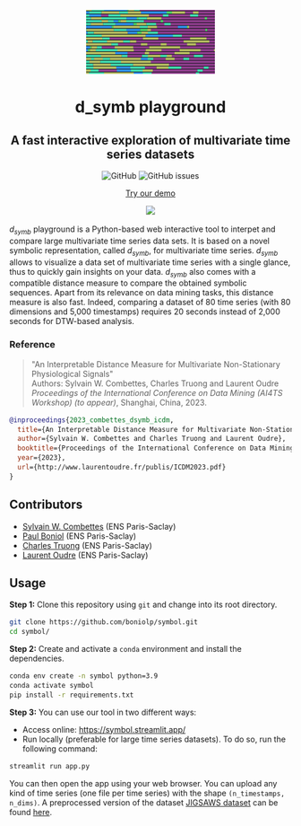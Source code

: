 <p align="center">
<img width="230" src="./figures/Symbol_logo.png"/>
</p>

<h1 align="center">d_symb playground</h1>
<h2 align="center">A fast interactive exploration of multivariate time series datasets</h2>

<div align="center">
<p>
<img alt="GitHub" src="https://img.shields.io/github/license/boniolp/symbol"> <img alt="GitHub issues" src="https://img.shields.io/github/issues/boniolp/symbol">
</p>
</div>

<p align="center"><a href="https://symbol.streamlit.app/">Try our demo</a></p>
<p align="center">
<img width="500" src="./figures/demo_capture.gif"/>
</p>

$d_{symb}$ playground is a Python-based web interactive tool to interpet and
compare large multivariate time series data sets.
It is based on a novel symbolic representation, called $d_{symb}$, for
multivariate time series.
$d_{symb}$ allows to visualize a data set of multivariate time series with
a single glance, thus to quickly gain insights on your data.
$d_{symb}$ also comes with a compatible distance measure to compare the
obtained symbolic sequences.
Apart from its relevance on data mining tasks, this distance measure is also
fast.
Indeed, comparing a dataset of 80 time series (with 80 dimensions
and 5,000 timestamps) requires 20 seconds instead of 2,000 seconds for DTW-based
analysis.

### Reference

> "An Interpretable Distance Measure for Multivariate Non-Stationary Physiological Signals"<br/>
> Authors: Sylvain W. Combettes, Charles Truong and Laurent Oudre<br/>
> _Proceedings of the International Conference on Data Mining (AI4TS Workshop) (to appear)_, Shanghai, China, 2023.<br/>

```bibtex
@inproceedings{2023_combettes_dsymb_icdm,
  title={An Interpretable Distance Measure for Multivariate Non-Stationary Physiological Signals},
  author={Sylvain W. Combettes and Charles Truong and Laurent Oudre},
  booktitle={Proceedings of the International Conference on Data Mining (AI4TS Workshop) (to appear)},
  year={2023},
  url={http://www.laurentoudre.fr/publis/ICDM2023.pdf}
}
```

## Contributors

* [Sylvain W. Combettes](https://sylvaincom.github.io/) (ENS Paris-Saclay)
* [Paul Boniol](https://boniolp.github.io/) (ENS Paris-Saclay)
* [Charles Truong](https://charles.doffy.net/) (ENS Paris-Saclay)
* [Laurent Oudre](http://www.laurentoudre.fr/) (ENS Paris-Saclay)


## Usage

**Step 1:** Clone this repository using `git` and change into its root directory.

```bash
git clone https://github.com/boniolp/symbol.git
cd symbol/
```

**Step 2:** Create and activate a `conda` environment and install the dependencies.

```bash
conda env create -n symbol python=3.9
conda activate symbol
pip install -r requirements.txt
```

**Step 3:** You can use our tool in two different ways: 

- Access online: https://symbol.streamlit.app/
- Run locally (preferable for large time series datasets). To do so, run the following command:

```bash
streamlit run app.py
```

You can then open the app using your web browser. You can upload any kind of time series (one file per time series) with the shape `(n_timestamps, n_dims)`.
A preprocessed version of the dataset [JIGSAWS dataset](https://cirl.lcsr.jhu.edu/research/hmm/datasets/jigsaws_release/) can be found [here](https://kiwi.cmla.ens-cachan.fr/index.php/s/ctEdTsz6sxPBxxX).



